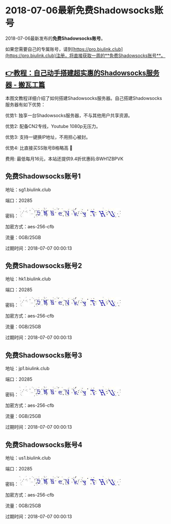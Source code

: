 # 2018-07-06最新**免费Shadowsocks账号**

2018-07-06最新发布的**免费Shadowsocks账号**。

如果您需要自己的专属账号，请到[https://pro.biulink.club](https://pro.biulink.club)注册，将直接获取一周的**免费Shadowsocks账号**。

## [👉教程：自己动手搭建超实惠的Shadowsocks服务器 - 搬瓦工篇](https://github.com/Biulink/ShadowsocksTutorials/blob/master/%E6%95%99%E6%82%A8%E8%87%AA%E5%B7%B1%E5%8A%A8%E6%89%8B%E6%90%AD%E5%BB%BA%E8%B6%85%E5%AE%9E%E6%83%A0%E7%9A%84Shadowsocks%E6%9C%8D%E5%8A%A1%E5%99%A8%20-%20%E6%90%AC%E7%93%A6%E5%B7%A5%E7%AF%87.md)
  
  本图文教程详细介绍了如何搭建Shadowsocks服务器。自己搭建Shadowsocks服务器有如下优势：

  优势1: 独享一台Shadowsocks服务器，不与其他用户共享资源。

  优势2: 配备CN2专线，Youtube 1080p无压力。

  优势3: 支持一键换IP地址，不用担心被封。

  优势4: 比直接买SS账号B格略高 🙂

  费用: 最低每月16元，本站还提供9.4折优惠码:BWH1ZBPVK  
## 免费Shadowsocks账号1

地址：sg1.biulink.club

端口：20285

密码：![免费Shadowsocks账号密码](../password/2b6ee181-d180-4b18-bce6-f48d3fd50b08.jpg)

加密方式：aes-256-cfb

流量：0GB/25GB

过期时间：2018-07-07 00:00:13

## 免费Shadowsocks账号2

地址：hk1.biulink.club

端口：20285

密码：![免费Shadowsocks账号密码](../password/2b6ee181-d180-4b18-bce6-f48d3fd50b08.jpg)

加密方式：aes-256-cfb

流量：0GB/25GB

过期时间：2018-07-07 00:00:13

## 免费Shadowsocks账号3

地址：jp1.biulink.club

端口：20285

密码：![免费Shadowsocks账号密码](../password/2b6ee181-d180-4b18-bce6-f48d3fd50b08.jpg)

加密方式：aes-256-cfb

流量：0GB/25GB

过期时间：2018-07-07 00:00:13

## 免费Shadowsocks账号4

地址：us1.biulink.club

端口：20285

密码：![免费Shadowsocks账号密码](../password/2b6ee181-d180-4b18-bce6-f48d3fd50b08.jpg)

加密方式：aes-256-cfb

流量：0GB/25GB

过期时间：2018-07-07 00:00:13


